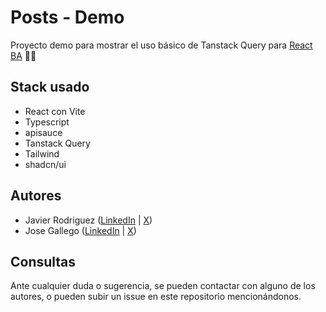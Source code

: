 # Posts - Demo

Proyecto demo para mostrar el uso básico de Tanstack Query para [React BA](https://reactbuenosaires.com.ar/) 💪🏼

## Stack usado

- React con Vite
- Typescript
- apisauce
- Tanstack Query
- Tailwind
- shadcn/ui

## Autores

- Javier Rodriguez ([LinkedIn](https://www.linkedin.com/in/rodriguezjavierc/) | [X](https://x.com/javicerodriguez))
- Jose Gallego ([LinkedIn](https://www.linkedin.com/in/josegallego05/) | [X](https://x.com/joselantifeka))

## Consultas

Ante cualquier duda o sugerencia, se pueden contactar con alguno de los autores, o pueden subir un issue en este repositorio mencionándonos.
